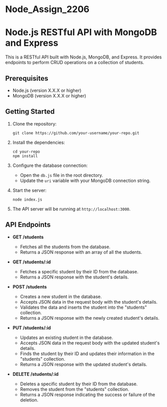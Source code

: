 # Node_Assign_2206

# Node.js RESTful API with MongoDB and Express

This is a RESTful API built with Node.js, MongoDB, and Express. It provides endpoints to perform CRUD operations on a collection of students.

## Prerequisites

- Node.js (version X.X.X or higher)
- MongoDB (version X.X.X or higher)

## Getting Started

1. Clone the repository:

   ```
   git clone https://github.com/your-username/your-repo.git
   ```

2. Install the dependencies:

   ```
   cd your-repo
   npm install
   ```

3. Configure the database connection:

   - Open the `db.js` file in the root directory.
   - Update the `uri` variable with your MongoDB connection string.

4. Start the server:

   ```
   node index.js
   ```

5. The API server will be running at `http://localhost:3000`.

## API Endpoints

- **GET /students**
  - Fetches all the students from the database.
  - Returns a JSON response with an array of all the students.

- **GET /students/:id**
  - Fetches a specific student by their ID from the database.
  - Returns a JSON response with the student's details.

- **POST /students**
  - Creates a new student in the database.
  - Accepts JSON data in the request body with the student's details.
  - Validates the data and inserts the student into the "students" collection.
  - Returns a JSON response with the newly created student's details.

- **PUT /students/:id**
  - Updates an existing student in the database.
  - Accepts JSON data in the request body with the updated student's details.
  - Finds the student by their ID and updates their information in the "students" collection.
  - Returns a JSON response with the updated student's details.

- **DELETE /students/:id**
  - Deletes a specific student by their ID from the database.
  - Removes the student from the "students" collection.
  - Returns a JSON response indicating the success or failure of the deletion.
